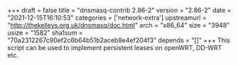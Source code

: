 +++
draft = false
title = "dnsmasq-contrib 2.86-2"
version = "2.86-2"
date = "2021-12-15T16:10:53"
categories = ['network-extra']
upstreamurl = "http://thekelleys.org.uk/dnsmasq/doc.html"
arch = "x86_64"
size = "3948"
usize = "1582"
sha1sum = "70a2312267c90ef2c6b64b51b2aceb8e4ef204f3"
depends = "[]"
+++
This script can be used to implement persistent leases on openWRT, DD-WRT etc.